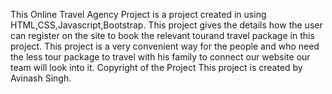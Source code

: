 This Online Travel Agency Project is a project created in using HTML,CSS,Javascript,Bootstrap. This project gives the details how the user can register on the site to book the relevant tourand travel package in this project. This project is a very convenient way for the people and who need the less tour package to travel with his family to connect our website our team will look into it.
Copyright of the Project This project is created by Avinash Singh.
